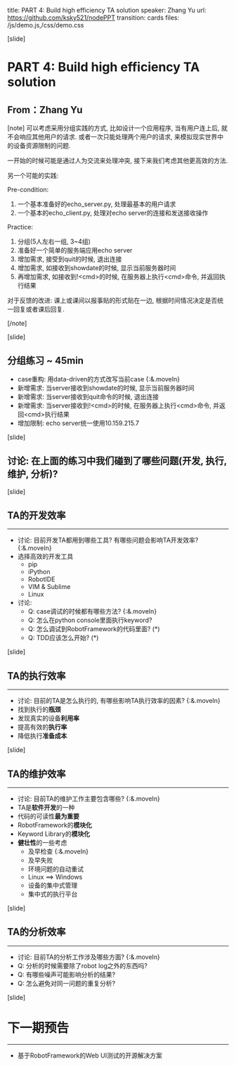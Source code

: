 title: PART 4: Build high efficiency TA solution
speaker: Zhang Yu
url: https://github.com/ksky521/nodePPT
transition: cards
files: /js/demo.js,/css/demo.css

[slide]

# PART 4: Build high efficiency TA solution
## From：Zhang Yu
[note]
可以考虑采用分组实践的方式, 比如设计一个应用程序, 当有用户连上后, 就不会响应其他用户的请求. 或者一次只能处理两个用户的请求, 来模拟现实世界中的设备资源限制的问题.

一开始的时候可能是通过人为交流来处理冲突, 接下来我们考虑其他更高效的方法.

另一个可能的实践:

Pre-condition:
1. 一个基本准备好的echo_server.py, 处理最基本的用户请求
1. 一个基本的echo_client.py, 处理对echo server的连接和发送接收操作

Practice:
1. 分组(5人左右一组, 3~4组)
1. 准备好一个简单的服务端应用echo server
1. 增加需求, 接受到quit的时候, 退出连接
1. 增加需求, 如接收到showdate的时候, 显示当前服务器时间
1. 再增加需求, 如接收到!\<cmd\>的时候, 在服务器上执行\<cmd\>命令, 并返回执行结果

对于反馈的改进: 课上或课间以报事贴的形式贴在一边, 根据时间情况决定是否统一回复或者课后回复.

[/note]

[slide]

## 分组练习 ~ 45min

* case重构: 用data-driven的方式改写当前case {:&.moveIn}
* 新增需求: 当server接收到showdate的时候, 显示当前服务器时间
* 新增需求: 当server接收到quit命令的时候, 退出连接
* 新增需求: 当server接收到!\<cmd\>的时候, 在服务器上执行\<cmd\>命令, 并返回\<cmd\>执行结果
* 增加限制: echo server统一使用10.159.215.7

[slide]

## 讨论: 在上面的练习中我们碰到了哪些问题(开发, 执行, 维护, 分析)?

[slide]

## TA的开发效率
----
* 讨论: 目前开发TA都用到哪些工具? 有哪些问题会影响TA开发效率? {:&.moveIn}
* 选择高效的开发工具
    * pip
    * iPython
    * RobotIDE
    * VIM & Sublime
    * Linux
* 讨论:
    * Q: case调试的时候都有哪些方法? {:&.moveIn}
    * Q: 怎么在python console里面执行keyword?
    * Q: 怎么调试到RobotFramework的代码里面? (*)
    * Q: TDD应该怎么开始? (*)

[slide]

## TA的执行效率
----
* 讨论: 目前的TA是怎么执行的, 有哪些影响TA执行效率的因素? {:&.moveIn}
* 找到执行的**瓶颈**
* 发现真实的设备**利用率**
* 提高有效的**执行率**
* 降低执行**准备成本**

[slide]

## TA的维护效率
----
* 讨论: 目前TA的维护工作主要包含哪些? {:&.moveIn}
* TA是**软件开发**的一种
* 代码的可读性**最为重要**
* RobotFramework的**模块化**
* Keyword Library的**模块化**
* **健壮性**的一些考虑
    * 及早检查 {:&.moveIn}
    * 及早失败
    * 环境问题的自动重试
    * Linux ==> Windows
    * 设备的集中式管理
    * 集中式的执行平台

[slide]

## TA的分析效率
----
* 讨论: 目前TA的分析工作涉及哪些方面? {:&.moveIn}
* Q: 分析的时候需要除了robot log之外的东西吗?
* Q: 有哪些噪声可能影响分析的结果?
* Q: 怎么避免对同一问题的重复分析?

[slide]

# 下一期预告
----
* 基于RobotFramework的Web UI测试的开源解决方案
